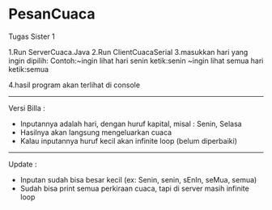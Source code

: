 PesanCuaca
==========

Tugas Sister 1
 
1.Run ServerCuaca.Java
2.Run ClientCuacaSerial
3.masukkan hari yang ingin dipilih:
  Contoh:~ingin lihat hari senin ketik:senin
         ~ingin lihat semua hari ketik:semua
         
4.hasil program akan terlihat di console

------------------------------------------------------
Versi Billa :
- Inputannya adalah hari, dengan huruf kapital, misal : Senin, Selasa
- Hasilnya akan langsung mengeluarkan cuaca
- Kalau inputannya huruf kecil akan infinite loop (belum diperbaiki)

-------------------------------------------------------
Update :
- Inputan sudah bisa besar kecil (ex: Senin, senin, sEnIn, seMua, semua)
- Sudah bisa print semua perkiraan cuaca, tapi di server masih infinite loop